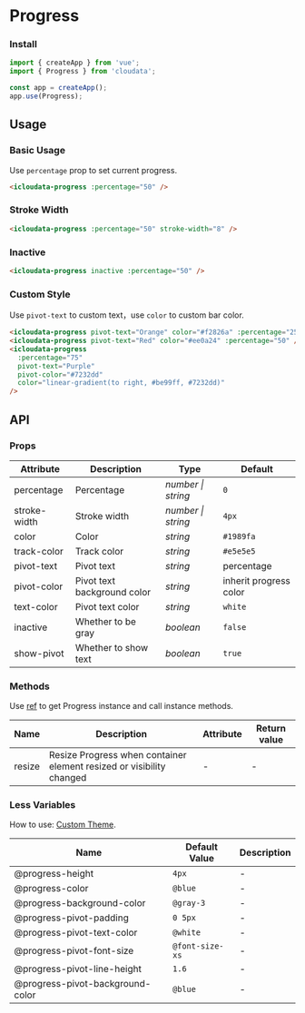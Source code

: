 # Progress

### Install

```js
import { createApp } from 'vue';
import { Progress } from 'cloudata';

const app = createApp();
app.use(Progress);
```

## Usage

### Basic Usage

Use `percentage` prop to set current progress.

```html
<icloudata-progress :percentage="50" />
```

### Stroke Width

```html
<icloudata-progress :percentage="50" stroke-width="8" />
```

### Inactive

```html
<icloudata-progress inactive :percentage="50" />
```

### Custom Style

Use `pivot-text` to custom text，use `color` to custom bar color.

```html
<icloudata-progress pivot-text="Orange" color="#f2826a" :percentage="25" />
<icloudata-progress pivot-text="Red" color="#ee0a24" :percentage="50" />
<icloudata-progress
  :percentage="75"
  pivot-text="Purple"
  pivot-color="#7232dd"
  color="linear-gradient(to right, #be99ff, #7232dd)"
/>
```

## API

### Props

| Attribute | Description | Type | Default |
| --- | --- | --- | --- |
| percentage | Percentage | _number \| string_ | `0` |
| stroke-width | Stroke width | _number \| string_ | `4px` |
| color | Color | _string_ | `#1989fa` |
| track-color | Track color | _string_ | `#e5e5e5` |
| pivot-text | Pivot text | _string_ | percentage |
| pivot-color | Pivot text background color | _string_ | inherit progress color |
| text-color | Pivot text color | _string_ | `white` |
| inactive | Whether to be gray | _boolean_ | `false` |
| show-pivot | Whether to show text | _boolean_ | `true` |

### Methods

Use [ref](https://vuejs.org/v2/api/#ref) to get Progress instance and call instance methods.

| Name | Description | Attribute | Return value |
| --- | --- | --- | --- |
| resize | Resize Progress when container element resized or visibility changed | - | - |

### Less Variables

How to use: [Custom Theme](#/en-US/theme).

| Name                             | Default Value   | Description |
| -------------------------------- | --------------- | ----------- |
| @progress-height                 | `4px`           | -           |
| @progress-color                  | `@blue`         | -           |
| @progress-background-color       | `@gray-3`       | -           |
| @progress-pivot-padding          | `0 5px`         | -           |
| @progress-pivot-text-color       | `@white`        | -           |
| @progress-pivot-font-size        | `@font-size-xs` | -           |
| @progress-pivot-line-height      | `1.6`           | -           |
| @progress-pivot-background-color | `@blue`         | -           |
